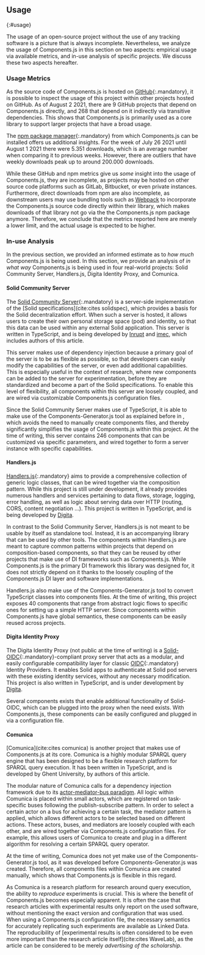 ## Usage
{:#usage}

The usage of an open-source project without the use of any tracking software is a picture that is always incomplete.
Nevertheless, we analyze the usage of Components.js in this section on two aspects:
empirical usage via available metrics, and in-use analysis of specific projects.
We discuss these two aspects hereafter.

### Usage Metrics

As the source code of Components.js is hosted on [GitHub](https://github.com/LinkedSoftwareDependencies/Components.js){:.mandatory},
it is possible to inspect the usage of this project within other projects hosted on GitHub.
As of August 2 2021, there are 9 GitHub projects that depend on Components.js directly, and 268 that depend on it indirectly via transitive dependencies.
This shows that Components.js is primarily used as a core library to support larger projects that have a broad usage.

The [npm package manager](https://www.npmjs.com/package/componentsjs){:.mandatory} from which Components.js can be installed offers us additional insights.
For the week of July 26 2021 until August 1 2021 there were 5.351 downloads, which is an average number when comparing it to previous weeks.
However, there are outliers that have weekly downloads peak up to around 200.000 downloads.

While these GitHub and npm metrics give us _some_ insight into the usage of Components.js,
they are incomplete, as projects may be hosted on other source code platforms such as GitLab, Bitbucket, or even private instances.
Furthermore, direct downloads from npm are also incomplete, as downstream users may use bundling tools such as [Webpack](https://webpack.js.org/)
to incorporate the Components.js source code directly within their library, which makes downloads of that library not go via the the Components.js npm package anymore.
Therefore, we conclude that the metrics reported here are merely a lower limit,
and the actual usage is expected to be higher.

### In-use Analysis

In the previous section, we provided an informed estimate as to _how much_ Components.js is being used.
In this section, we provide an analysis of _in what way_ Components.js is being used in four real-world projects:
Solid Community Server, Handlers.js, Digita Identity Proxy, and Comunica.

#### Solid Community Server

The [Solid Community Server](https://github.com/solid/community-server/){:.mandatory} is a server-side implementation of the [Solid specifications](cite:cites solidspec),
which provides a basis for the Solid decentralization effort.
When such a server is hosted, it allows users to create their own personal storage space (pod) and identity,
so that this data can be used within any external Solid application.
This server is written in TypeScript, and is being developed by [Inrupt](https://inrupt.com/) and [imec](https://www.imec-int.com/en),
which includes authors of this article.

This server makes use of dependency injection because a primary goal of the server is to be as flexible as possible,
so that developers can easily modify the capabilities of the server, or even add additional capabilities.
This is especially useful in the context of research, where new components can be added to the server for experimentation,
before they are standardized and become a part of the Solid specifications.
To enable this level of flexibility, all components within this server are loosely coupled,
and are wired via customizable Components.js configuration files.

Since the Solid Community Server makes use of TypeScript, it is able to make use of the Components-Generator.js tool as explained before in [](#configs),
which avoids the need to manually create components files, and thereby significantly simplifies the usage of Components.js within this project.
At the time of writing, this server contains 246 components that can be customized via specific parameters, and wired together to form a server instance with specific capabilities.

#### Handlers.js

[Handlers.js](https://github.com/digita-ai/handlersjs){:.mandatory} aims to provide a comprehensive collection of generic logic classes,
that can be wired together via the composition pattern.
While this project is still under development, it already provides numerous handlers and services pertaining to
data flows, storage, logging, error handling, as well as logic about serving data over HTTP (routing, CORS, content negotiation ...).
This project is written in TypeScript, and is being developed by [Digita](https://www.digita.ai/).

In contrast to the Solid Community Server, Handlers.js is not meant to be usable by itself as standalone tool.
Instead, it is an accompanying library that can be used by other tools.
The components within Handlers.js are meant to capture common patterns within projects that depend on composition-based components,
so that they can be reused by other projects that make use of DI frameworks such as Components.js.
While Components.js is the primary DI framework this library was designed for,
it does not strictly depend on it thanks to the loosely coupling of the Components.js DI layer and software implementations.

Handlers.js also make use of the Components-Generator.js tool to convert TypeScript classes into components files.
At the time of writing, this project exposes 40 components that range from abstract logic flows to specific ones for setting up a simple HTTP server.
Since components within Components.js have global semantics, these components can be easily reused across projects.

#### Digita Identity Proxy

The Digita Identity Proxy (not public at the time of writing) is a [Solid-OIDC](https://solid.github.io/authentication-panel/solid-oidc/){:.mandatory}-compliant proxy server
that acts as a modular, and easily configurable compatibility layer for classic [OIDC](https://openid.net/connect/){:.mandatory} Identity Providers.
It enables Solid apps to authenticate at Solid pod servers with these existing identity services, without any necessary modification.
This project is also written in TypeScript, and is under development by [Digita](https://www.digita.ai/).

Several components exists that enable additional functionality of Solid-OIDC,
which can be plugged into the proxy when the need exists.
With Components.js, these components can be easily configured and plugged in via a configuration file.

#### Comunica

[Comunica](cite:cites comunica) is another project that makes use of Components.js at its core.
Comunica is a highly modular SPARQL query engine
that has been designed to be a flexible research platform for SPARQL query execution.
It has been written in TypeScript, and is developed by Ghent University, by authors of this article.

The modular nature of Comunica calls for a dependency injection framework due to its [actor-mediator-bus paradigm](https://comunica.dev/docs/modify/advanced/architecture_core/).
All logic within Comunica is placed within small actors,
which are registered on task-specific buses following the publish-subscribe pattern.
In order to select a certain actor on a bus for achieving a certain task,
the mediator pattern is applied, which allows different actors to be selected based on different actions.
These actors, buses, and mediators are loosely coupled with each other,
and are wired together via Components.js configuration files.
For example, this allows users of Comunica to create and plug in a different algorithm for resolving a certain SPARQL query operator.

At the time of writing, Comunica does not yet make use of the Components-Generator.js tool,
as it was developed before Components-Generator.js was created.
Therefore, all components files within Comunica are created manually,
which shows that Components.js is flexible in this regard.

As Comunica is a research platform for research around query execution,
the ability to _reproduce_ experiments is crucial.
This is where the benefit of Components.js becomes especially apparent.
It is often the case that research articles with experimental results only report on the used software,
without mentioning the exact version and configuration that was used.
When using a Components.js configuration file,
the necessary semantics for accurately replicating such experiments are available as Linked Data.
The reproducibility of [experimental results is often considered to be even more important than the research article itself](cite:cites WaveLab),
as the article can be considered to be merely _advertising of the scholarship_.
